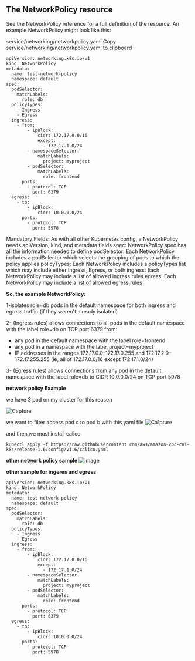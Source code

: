 ## The NetworkPolicy resource

See the NetworkPolicy reference for a full definition of the resource.
An example NetworkPolicy might look like this:

service/networking/networkpolicy.yaml Copy service/networking/networkpolicy.yaml to clipboard
```
apiVersion: networking.k8s.io/v1
kind: NetworkPolicy
metadata:
  name: test-network-policy
  namespace: default
spec:
  podSelector:
    matchLabels:
      role: db
  policyTypes:
    - Ingress
    - Egress
  ingress:
    - from:
        - ipBlock:
            cidr: 172.17.0.0/16
            except:
              - 172.17.1.0/24
        - namespaceSelector:
            matchLabels:
              project: myproject
        - podSelector:
            matchLabels:
              role: frontend
      ports:
        - protocol: TCP
          port: 6379
  egress:
    - to:
        - ipBlock:
            cidr: 10.0.0.0/24
      ports:
        - protocol: TCP
          port: 5978
```
Mandatory Fields: As with all other Kubernetes config, a NetworkPolicy needs apiVersion, kind, and metadata fields
spec: NetworkPolicy spec has all the information needed to define
podSelector: Each NetworkPolicy includes a podSelector which selects the grouping of pods to which the policy applies
policyTypes: Each NetworkPolicy includes a policyTypes list which may include either Ingress, Egress, or both
ingress: Each NetworkPolicy may include a list of allowed ingress rules
egress: Each NetworkPolicy may include a list of allowed egress rules

**So, the example NetworkPolicy:**

1-isolates role=db pods in the default namespace for both ingress and egress traffic (if they weren't already isolated)

2- (Ingress rules) allows connections to all pods in the default namespace with the label role=db on TCP port 6379 from:

- any pod in the default namespace with the label role=frontend
- any pod in a namespace with the label project=myproject
- IP addresses in the ranges 172.17.0.0–172.17.0.255 and 172.17.2.0–172.17.255.255 (ie, all of 172.17.0.0/16 except 172.17.1.0/24)

3- (Egress rules) allows connections from any pod in the default namespace with the label role=db to CIDR 10.0.0.0/24 on TCP port 5978


**network policy Example**

we have 3 pod on my cluster for this reason

![Capture](https://user-images.githubusercontent.com/113288076/210169200-f2a1a729-115f-4f89-829d-4b74e2c0cdc1.PNG)

we want to filter access pod c to pod b with this yaml file
![Ca1pture](https://user-images.githubusercontent.com/113288076/210169233-d392cdea-5fcb-4a4c-809e-1d6239555d5c.PNG)

and then we must install calico

```
kubectl apply -f https://raw.githubusercontent.com/aws/amazon-vpc-cni-k8s/release-1.6/config/v1.6/calico.yaml
```

**other network policy sample**
![image](https://user-images.githubusercontent.com/113288076/210169395-cd4e46ee-28bc-468b-a2b7-a19cad847c21.png)


**other sample for ingeres and egress**
```
apiVersion: networking.k8s.io/v1
kind: NetworkPolicy
metadata:
  name: test-network-policy
  namespace: default
spec:
  podSelector:
    matchLabels:
      role: db
  policyTypes:
    - Ingress
    - Egress
  ingress:
    - from:
        - ipBlock:
            cidr: 172.17.0.0/16
            except:
              - 172.17.1.0/24
        - namespaceSelector:
            matchLabels:
              project: myproject
        - podSelector:
            matchLabels:
              role: frontend
      ports:
        - protocol: TCP
          port: 6379
  egress:
    - to:
        - ipBlock:
            cidr: 10.0.0.0/24
      ports:
        - protocol: TCP
          port: 5978
```

